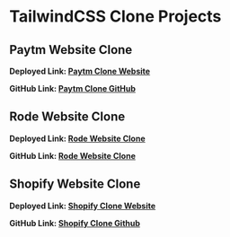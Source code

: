 # TailwindCSS Clone Projects

## Paytm Website Clone

__Deployed Link: [Paytm Clone Website](https://tr-paytm-clone.netlify.app/)__

__GitHub Link: [Paytm Clone GitHub](https://github.com/Torjuman/paytm-home-page-ui-clone-iNeuron-fsjs2022)__

## Rode Website Clone

__Deployed Link: [Rode Website Clone](https://tr-rode-clone.netlify.app/)__

__GitHub Link: [Rode Website Clone](https://github.com/Torjuman/rode-home-page-ui-clone-iNeuron-fsjs2022)__

## Shopify Website Clone

__Deployed Link: [Shopify Clone Website](https://tr-shopify-clone.netlify.app/)__

__GitHub Link: [Shopify Clone Github](https://github.com/Torjuman/shopify-home-page-ui-clone-iNeuron-fsjs2022)__
